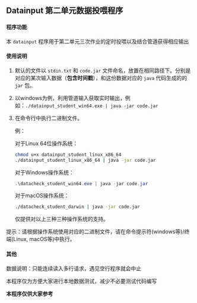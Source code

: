 ## Datainput 第二单元数据投喂程序

#### 程序功能

本 `datainput` 程序用于第二单元三次作业的定时投喂以及结合管道获得相应输出

#### 使用说明

1. 默认的文件以 `stdin.txt` 和 `code.jar` 文件命名，放置在相同路径下。分别是对应的某次输入数据（**包含时间戳**），和这份数据对应的 `java` 代码生成的的 `jar` 包。

2. 以windows为例，利用管道输入获取实时输出，例如：`./datainput_student_win64.exe | java -jar code.jar`  

2. 在命令行中执行二进制文件。

   例：

   对于Linux 64位操作系统：
   
   ```bash
   chmod u+x datainput_student_linux_x86_64
   ./datainput_student_linux_x86_64 | java -jar code.jar
   ```
   
   对于Windows操作系统：
   
   ```powershell
   .\datacheck_student_win64.exe | java -jar code.jar
   ```
   
   对于macOS操作系统：
   
   ```sh
   ./datacheck_student_darwin | java -jar code.jar
   ```
   
   仅提供对以上三种三种操作系统的支持。

提示：请根据操作系统使用对应的二进制文件，请在命令提示符(windows等)/终端(Linux, macOS等)中执行。

#### 其他

数据说明：只能连续读入多行请求，遇见空行程序就会中止

本程序仅为方便大家进行本地数据测试，减少不必要测试代码编写

**本程序仅供大家参考**

